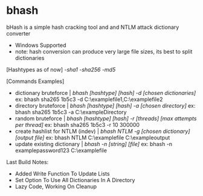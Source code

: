 # bhash
bHash is a simple hash cracking tool and and NTLM attack dictionary converter

- Windows Supported
- note: hash conversion can produce very large file sizes, its best to split dictionaries

[Hashtypes as of now]
-*sha1*
-*sha256*
-*md5*

[Commands Examples]
- dictionary bruteforce | *bhash [hashtype] [hash] -d [chosen dictionaries]*  ex: bhash sha265 1b5c3 -d C:\examplefile1,C:\examplefile2
- directory bruteforce | *bhash [hashtype] [hash] -a [chosen directory]*      ex: bhash sha265 1b5c3 -a C:\exampleDirectory
- random bruteforce | *bhash [hashtype] [hash] -r [threads] [max attempts per thread]*  ex: bhash sha265 1b5c3 -r 10 300000
- create hashlist for NTLM (indev) | *bhash NTLM -g [chosen dictionary] [output file]*  ex: bhash NTLM C:\examplefile C:\exampleoutput
- update existing dictionary | *bhash -n [string] [file]*  ex: bhash -n examplepassword123 C:\examplefile

Last Build Notes:
- Added Write Function To Update Lists
- Set Option To Use All Dictionaries In A Directory
- Lazy Code, Working On Cleanup
